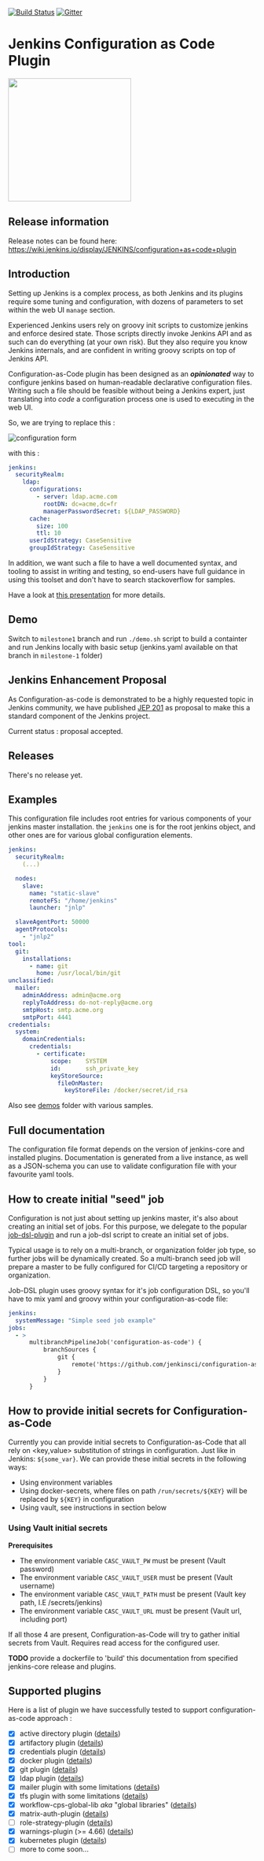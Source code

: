 [![Build Status](https://ci.jenkins.io/job/Plugins/job/configuration-as-code-plugin/job/master/badge/icon)](https://ci.jenkins.io/job/Plugins/job/configuration-as-code-plugin/job/master/)
[![Gitter](https://badges.gitter.im/jenkinsci/configuration-as-code-plugin.svg)](https://gitter.im/jenkinsci/configuration-as-code-plugin?utm_source=badge&utm_medium=badge&utm_campaign=pr-badge)

# Jenkins Configuration as Code Plugin

<img src="src/main/webapp/img/logo.svg" width="250">

## Release information

Release notes can be found here: https://wiki.jenkins.io/display/JENKINS/configuration+as+code+plugin

## Introduction

Setting up Jenkins is a complex process, as both Jenkins and its plugins require some tuning and configuration,
with dozens of parameters to set within the web UI `manage` section.

Experienced Jenkins users rely on groovy init scripts to customize jenkins and enforce desired state. Those
scripts directly invoke Jenkins API and as such can do everything (at your own risk). But they also require
you know Jenkins internals, and are confident in writing groovy scripts on top of Jenkins API.

Configuration-as-Code plugin has been designed as an _**opinionated**_ way to configure jenkins based on
human-readable declarative configuration files. Writing such a file should be feasible without being a Jenkins
expert, just translating into _code_ a configuration process one is used to executing in the web UI.

So, we are trying to replace this :

![configuration form](sample_form.png)

with this :

```yaml
jenkins:
  securityRealm:
    ldap:
      configurations:
        - server: ldap.acme.com
          rootDN: dc=acme,dc=fr
          managerPasswordSecret: ${LDAP_PASSWORD}
      cache:
        size: 100
        ttl: 10
      userIdStrategy: CaseSensitive
      groupIdStrategy: CaseSensitive
```

In addition, we want such a file to have a well documented syntax, and tooling to assist in writing and testing,
so end-users have full guidance in using this toolset and don't have to search stackoverflow for samples.

Have a look at [this presentation](https://docs.google.com/presentation/d/1-irLGTAvMe8Fz1md1zkJtpIpYo9NItZKnsgTYnIqbZU/edit?usp=sharing) for more details.

## Demo

Switch to `milestone1` branch and run `./demo.sh` script to build a containter and run Jenkins locally with basic setup (jenkins.yaml available on that branch in `milestone-1` folder)

## Jenkins Enhancement Proposal

As Configuration-as-code is demonstrated to be a highly requested topic in Jenkins community, we have published
[JEP 201](https://github.com/jenkinsci/jep/tree/master/jep/201) as proposal to make this a standard component
of the Jenkins project.

Current status : proposal accepted.

## Releases

There's no release yet.

## Examples

This configuration file includes root entries for various components of your jenkins master installation. the `jenkins`
one is for the root jenkins object, and other ones are for various global configuration elements.

```yaml
jenkins:
  securityRealm:
    (...)

  nodes:
    slave:
      name: "static-slave"
      remoteFS: "/home/jenkins"
      launcher: "jnlp"

  slaveAgentPort: 50000
  agentProtocols:
    - "jnlp2"
tool:
  git:
    installations:
      - name: git
        home: /usr/local/bin/git
unclassified:
  mailer:
    adminAddress: admin@acme.org
    replyToAddress: do-not-reply@acme.org
    smtpHost: smtp.acme.org
    smtpPort: 4441
credentials:
  system:
    domainCredentials:
      credentials:
        - certificate:
            scope:    SYSTEM
            id:       ssh_private_key
            keyStoreSource:
              fileOnMaster:
                keyStoreFile: /docker/secret/id_rsa
```

Also see [demos](demos) folder with various samples.

## Full documentation

The configuration file format depends on the version of jenkins-core and installed plugins.
Documentation is generated from a live instance, as well as a JSON-schema you can use to validate configuration file
with your favourite yaml tools.

## How to create initial "seed" job

Configuration is not just about setting up jenkins master, it's also about creating an initial set of jobs.
For this purpose, we delegate to the popular [job-dsl-plugin](https://wiki.jenkins.io/display/JENKINS/Job+DSL+Plugin)
and run a job-dsl script to create an initial set of jobs.

Typical usage is to rely on a multi-branch, or organization folder job type, so further jobs will be dynamically
created. So a multi-branch seed job will prepare a master to be fully configured for CI/CD targeting a repository
or organization.

Job-DSL plugin uses groovy syntax for it's job configuration DSL, so you'll have to mix yaml and groovy within your
configuration-as-code file:

```yaml
jenkins:
  systemMessage: "Simple seed job example"
jobs:
  - >
      multibranchPipelineJob('configuration-as-code') {
          branchSources {
              git {
                  remote('https://github.com/jenkinsci/configuration-as-code-plugin.git')
              }
          }
      }
```


## How to provide initial secrets for Configuration-as-Code

Currently you can provide initial secrets to Configuration-as-Code that all rely on <key,value>
substitution of strings in configuration. Just like in Jenkins: `${some_var}`. We can provide these initial secrets in
the following ways:

 - Using environment variables
 - Using docker-secrets, where files on path `/run/secrets/${KEY}` will be replaced by `${KEY}` in configuration
 - Using vault, see instructions in section below

### Using Vault initial secrets

**Prerequisites**

 - The environment variable `CASC_VAULT_PW` must be present (Vault password)
 - The environment variable `CASC_VAULT_USER` must be present (Vault username)
 - The environment variable `CASC_VAULT_PATH` must be present (Vault key path, I.E /secrets/jenkins)
 - The environment variable `CASC_VAULT_URL` must be present (Vault url, including port)

If all those 4 are present, Configuration-as-Code will try to gather initial secrets from Vault. Requires read access for the configured user.

**TODO** provide a dockerfile to 'build' this documentation from specified jenkins-core release and plugins.

## Supported plugins

Here is a list of plugin we have successfully tested to support configuration-as-code approach :

 - [x] active directory plugin ([details](demos/active-directory/README.md))
 - [x] artifactory plugin ([details](demos/artifactory/README.md))
 - [x] credentials plugin ([details](demos/credentials/README.md))
 - [x] docker plugin ([details](demos/docker/README.md))
 - [x] git plugin ([details](demos/git/README.md))
 - [x] ldap plugin ([details](demos/ldap/README.md))
 - [x] mailer plugin with some limitations ([details](demos/mailer/README.md))
 - [x] tfs plugin with some limitations ([details](demos/tfs/README.md))
 - [x] workflow-cps-global-lib _aka_ "global libraries" ([details](demos/workflow-cps-global-lib/README.md))
 - [x] matrix-auth-plugin ([details](demos/global-matrix-auth/README.md))
 - [ ] role-strategy-plugin ([details](demos/role-strategy-auth/README.md))
 - [x] warnings-plugin (>= 4.66) ([details](demos/warnings/README.md))
 - [x] kubernetes plugin ([details](demos/kubernetes/README.md))
 - [ ] more to come soon...
